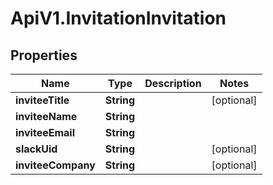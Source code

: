 # ApiV1.InvitationInvitation

## Properties
Name | Type | Description | Notes
------------ | ------------- | ------------- | -------------
**inviteeTitle** | **String** |  | [optional] 
**inviteeName** | **String** |  | 
**inviteeEmail** | **String** |  | 
**slackUid** | **String** |  | [optional] 
**inviteeCompany** | **String** |  | [optional] 
